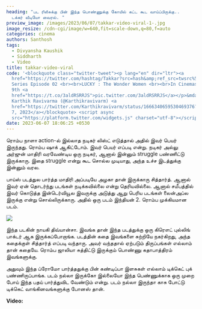 ```yaml
---
heading: "பட ரிலீசுக்கு பின் இந்த பொண்ணுக்கு கோயில் கட்ட கூட வாய்ப்பிருக்கு..
  டக்கர் வீடியோ வைரல். "
preview_image: /images/2023/06/07/takkar-video-viral-1-.jpg
image_resize: /cdn-cgi/image/w=640,fit=scale-down,q=80,f=auto
categories: cinema
authors: Santhosh
tags:
  - Divyansha Kaushik
  - Siddharth
  - Video
title: takkar-video-viral
code: '<blockquote class="twitter-tweet"><p lang="en" dir="ltr"><a
  href="https://twitter.com/hashtag/Takkar?src=hash&amp;ref_src=twsrc%5Etfw">#Takkar</a>
  Series Episode 02 <br><br>LUCKY : The Wonder Women <br><br>In Cinemas on JUNE
  9th <a
  href="https://t.co/3aldRSRRJS">pic.twitter.com/3aldRSRRJS</a></p>&mdash;
  Karthik Ravivarma (@Karthikravivarm) <a
  href="https://twitter.com/Karthikravivarm/status/1666340659530469376?ref_src=twsrc%5Etfw">June
  7, 2023</a></blockquote> <script async
  src="https://platform.twitter.com/widgets.js" charset="utf-8"></script>'
date: 2023-06-07 18:06:25 +0530
---
```

ரொம்ப நாளா action-ல் இல்லாத நடிகர் லிஸ்ட் எடுத்தால் அதில் இவர் பெயர் இருந்தது. ரொம்ப ஷாக் ஆகிட்டோம். இவர் பெயர் எப்படி என்று. நடிகர் அல்லு அர்ஜுன் மாதிரி வரவேண்டிய ஒரு நடிகர், ஆனால் இன்னும் struggle பண்ணிட்டு இருக்காரு. இதை struggle என்று கூட சொல்ல முடியாது, அந்த உச்ச இடத்துக்கு இன்னும் வரல.

பாய்ஸ் படத்துல பார்த்த மாதிரி அப்படியே அழகா தான் இருக்காரு சித்தார்த். ஆனால் இவர் ஏன் தொடர்ந்து படங்கள் நடிக்கவில்லை என்று தெரியவில்லை. ஆனால் சமீபத்தில் இவர் கொடுத்த இன்டெர்வியூல இவருக்கு அடுத்து ஆறு பெரிய படங்கள் லைன்அப்ல இருக்கு என்று சொல்லிருக்காரு. அதில் ஒரு படம் இந்தியன் 2. ரொம்ப முக்கியமான படம். 

![](/images/2023/06/07/takkar-video-viral-2-.jpg)

இந்த படகின் நாயகி திவ்யான்சா. இவங்க தான் இந்த படத்துக்கு ஒரு கிரௌட் புல்லிங் பாக்டர் ஆக இருக்கப்போறாங்க. படத்தின் கதை இவங்களை சுற்றியே நகர்கிறது, அந்த கதைக்குள் சித்தார்த் எப்படி வந்தாரு. அவர் வந்ததால் ஏற்படும் திருப்பங்கள் எல்லாம் தான் கதையே. ரொம்ப ஜாலியா சுத்திட்டு இருக்கும் பொண்ணு கதாபாத்திரம் இவங்களுக்கு.

அதுவும் இந்த ப்ரோமோ பார்த்ததுக்கு பின் கண்டிப்பா இளசுகள் எல்லாம் டிக்கெட் புக் பண்ணிருப்பாங்க. படம் நல்லா இருக்கோ இல்லையோ இந்த பெண்ணுக்காக ஒரு முறை போய் இந்த பதய் பார்த்துவிட வேண்டும் என்று. படம் நல்லா இருந்தா காசு போட்டு டிக்கெட் வாங்கினவங்களுக்கு போனஸ் தான். 

**V﻿ideo:**